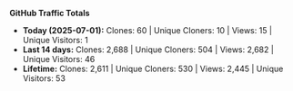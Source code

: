 
**GitHub Traffic Totals**

- **Today (2025-07-01):** Clones: 60 | Unique Cloners: 10 | Views: 15 | Unique Visitors: 1
- **Last 14 days:** Clones: 2,688 | Unique Cloners: 504 | Views: 2,682 | Unique Visitors: 46
- **Lifetime:** Clones: 2,611 | Unique Cloners: 530 | Views: 2,445 | Unique Visitors: 53
